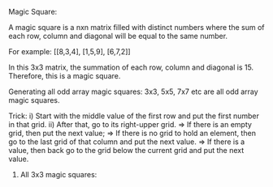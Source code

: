 Magic Square: 

A magic square is a nxn matrix filled with distinct numbers where the sum of each row, column and diagonal will be equal to the same number.  

For example:  [[8,3,4],
               [1,5,9],
               [6,7,2]]
               
 In this 3x3 matrix, the summation of each row, column and diagonal is 15. Therefore, this is a magic square. 

Generating all odd array magic squares: 
3x3, 5x5, 7x7 etc are all odd array magic squares. 

Trick: 
i) Start with the middle value of the first row and put the first number in that grid. 
ii) After that, go to its right-upper grid.
    => If there is an empty grid, then put the next value;
    => If there is no grid to hold an element, then go to the last grid of that 
         column and put the next value.
    => If there is a value, then back go to the grid below the current grid and
         put the next value.  
         
1) All 3x3 magic squares:  

